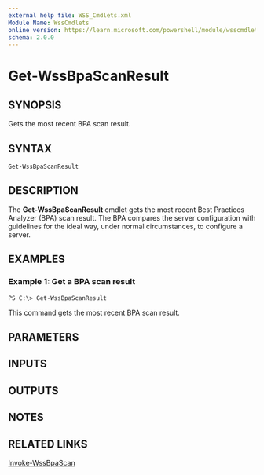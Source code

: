```yaml
---
external help file: WSS_Cmdlets.xml
Module Name: WssCmdlets
online version: https://learn.microsoft.com/powershell/module/wsscmdlets/get-wssbpascanresult?view=windowsserver2012-ps&wt.mc_id=ps-gethelp
schema: 2.0.0
---
```


# Get-WssBpaScanResult

## SYNOPSIS
Gets the most recent BPA scan result.

## SYNTAX

```
Get-WssBpaScanResult
```

## DESCRIPTION
The **Get-WssBpaScanResult** cmdlet gets the most recent Best Practices Analyzer (BPA) scan result.
The BPA compares the server configuration with guidelines for the ideal way, under normal circumstances, to configure a server.

## EXAMPLES

### Example 1: Get a BPA scan result
```
PS C:\> Get-WssBpaScanResult
```

This command gets the most recent BPA scan result.

## PARAMETERS

## INPUTS

## OUTPUTS

## NOTES

## RELATED LINKS

[Invoke-WssBpaScan](./Invoke-WssBpaScan.md)

